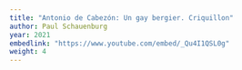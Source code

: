 ```yaml
---
title: "Antonio de Cabezón: Un gay bergier. Criquillon"
author: Paul Schauenburg
year: 2021
embedlink: "https://www.youtube.com/embed/_Qu4I1QSL0g"
weight: 4
---
```

